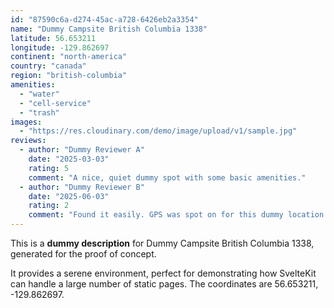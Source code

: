 ```yaml
---
id: "87590c6a-d274-45ac-a728-6426eb2a3354"
name: "Dummy Campsite British Columbia 1338"
latitude: 56.653211
longitude: -129.862697
continent: "north-america"
country: "canada"
region: "british-columbia"
amenities:
  - "water"
  - "cell-service"
  - "trash"
images:
  - "https://res.cloudinary.com/demo/image/upload/v1/sample.jpg"
reviews:
  - author: "Dummy Reviewer A"
    date: "2025-03-03"
    rating: 5
    comment: "A nice, quiet dummy spot with some basic amenities."
  - author: "Dummy Reviewer B"
    date: "2025-06-03"
    rating: 2
    comment: "Found it easily. GPS was spot on for this dummy location."
---
```


This is a **dummy description** for Dummy Campsite British Columbia 1338, generated for the proof of concept.

It provides a serene environment, perfect for demonstrating how SvelteKit can handle a large number of static pages. The coordinates are 56.653211, -129.862697.

